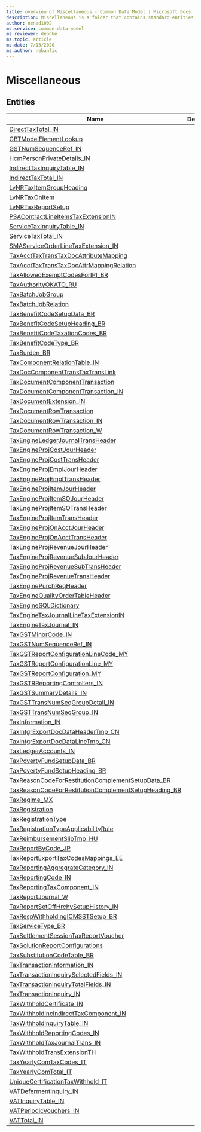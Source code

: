 ```yaml
---
title: overview of Miscellaneous - Common Data Model | Microsoft Docs
description: Miscellaneous is a folder that contains standard entities related to the Common Data Model.
author: nenad1002
ms.service: common-data-model
ms.reviewer: deonhe
ms.topic: article
ms.date: 7/13/2020
ms.author: nebanfic
---
```


# Miscellaneous


## Entities

|Name|Description|
|---|---|
|[DirectTaxTotal_IN](DirectTaxTotal_IN.md)||
|[GBTModelElementLookup](GBTModelElementLookup.md)||
|[GSTNumSequenceRef_IN](GSTNumSequenceRef_IN.md)||
|[HcmPersonPrivateDetails_IN](HcmPersonPrivateDetails_IN.md)||
|[IndirectTaxInquiryTable_IN](IndirectTaxInquiryTable_IN.md)||
|[IndirectTaxTotal_IN](IndirectTaxTotal_IN.md)||
|[LvNRTaxItemGroupHeading](LvNRTaxItemGroupHeading.md)||
|[LvNRTaxOnItem](LvNRTaxOnItem.md)||
|[LvNRTaxReportSetup](LvNRTaxReportSetup.md)||
|[PSAContractLineItemsTaxExtensionIN](PSAContractLineItemsTaxExtensionIN.md)||
|[ServiceTaxInquiryTable_IN](ServiceTaxInquiryTable_IN.md)||
|[ServiceTaxTotal_IN](ServiceTaxTotal_IN.md)||
|[SMAServiceOrderLineTaxExtension_IN](SMAServiceOrderLineTaxExtension_IN.md)||
|[TaxAcctTaxTransTaxDocAttributeMapping](TaxAcctTaxTransTaxDocAttributeMapping.md)||
|[TaxAcctTaxTransTaxDocAttrMappingRelation](TaxAcctTaxTransTaxDocAttrMappingRelation.md)||
|[TaxAllowedExemptCodesForIPI_BR](TaxAllowedExemptCodesForIPI_BR.md)||
|[TaxAuthorityOKATO_RU](TaxAuthorityOKATO_RU.md)||
|[TaxBatchJobGroup](TaxBatchJobGroup.md)||
|[TaxBatchJobRelation](TaxBatchJobRelation.md)||
|[TaxBenefitCodeSetupData_BR](TaxBenefitCodeSetupData_BR.md)||
|[TaxBenefitCodeSetupHeading_BR](TaxBenefitCodeSetupHeading_BR.md)||
|[TaxBenefitCodeTaxationCodes_BR](TaxBenefitCodeTaxationCodes_BR.md)||
|[TaxBenefitCodeType_BR](TaxBenefitCodeType_BR.md)||
|[TaxBurden_BR](TaxBurden_BR.md)||
|[TaxComponentRelationTable_IN](TaxComponentRelationTable_IN.md)||
|[TaxDocComponentTransTaxTransLink](TaxDocComponentTransTaxTransLink.md)||
|[TaxDocumentComponentTransaction](TaxDocumentComponentTransaction.md)||
|[TaxDocumentComponentTransaction_IN](TaxDocumentComponentTransaction_IN.md)||
|[TaxDocumentExtension_IN](TaxDocumentExtension_IN.md)||
|[TaxDocumentRowTransaction](TaxDocumentRowTransaction.md)||
|[TaxDocumentRowTransaction_IN](TaxDocumentRowTransaction_IN.md)||
|[TaxDocumentRowTransaction_W](TaxDocumentRowTransaction_W.md)||
|[TaxEngineLedgerJournalTransHeader](TaxEngineLedgerJournalTransHeader.md)||
|[TaxEngineProjCostJourHeader](TaxEngineProjCostJourHeader.md)||
|[TaxEngineProjCostTransHeader](TaxEngineProjCostTransHeader.md)||
|[TaxEngineProjEmplJourHeader](TaxEngineProjEmplJourHeader.md)||
|[TaxEngineProjEmplTransHeader](TaxEngineProjEmplTransHeader.md)||
|[TaxEngineProjItemJourHeader](TaxEngineProjItemJourHeader.md)||
|[TaxEngineProjItemSOJourHeader](TaxEngineProjItemSOJourHeader.md)||
|[TaxEngineProjItemSOTransHeader](TaxEngineProjItemSOTransHeader.md)||
|[TaxEngineProjItemTransHeader](TaxEngineProjItemTransHeader.md)||
|[TaxEngineProjOnAcctJourHeader](TaxEngineProjOnAcctJourHeader.md)||
|[TaxEngineProjOnAcctTransHeader](TaxEngineProjOnAcctTransHeader.md)||
|[TaxEngineProjRevenueJourHeader](TaxEngineProjRevenueJourHeader.md)||
|[TaxEngineProjRevenueSubJourHeader](TaxEngineProjRevenueSubJourHeader.md)||
|[TaxEngineProjRevenueSubTransHeader](TaxEngineProjRevenueSubTransHeader.md)||
|[TaxEngineProjRevenueTransHeader](TaxEngineProjRevenueTransHeader.md)||
|[TaxEnginePurchReqHeader](TaxEnginePurchReqHeader.md)||
|[TaxEngineQualityOrderTableHeader](TaxEngineQualityOrderTableHeader.md)||
|[TaxEngineSQLDictionary](TaxEngineSQLDictionary.md)||
|[TaxEngineTaxJournalLineTaxExtensionIN](TaxEngineTaxJournalLineTaxExtensionIN.md)||
|[TaxEngineTaxJournal_IN](TaxEngineTaxJournal_IN.md)||
|[TaxGSTMinorCode_IN](TaxGSTMinorCode_IN.md)||
|[TaxGSTNumSequenceRef_IN](TaxGSTNumSequenceRef_IN.md)||
|[TaxGSTReportConfigurationLineCode_MY](TaxGSTReportConfigurationLineCode_MY.md)||
|[TaxGSTReportConfigurationLine_MY](TaxGSTReportConfigurationLine_MY.md)||
|[TaxGSTReportConfiguration_MY](TaxGSTReportConfiguration_MY.md)||
|[TaxGSTRReportingControllers_IN](TaxGSTRReportingControllers_IN.md)||
|[TaxGSTSummaryDetails_IN](TaxGSTSummaryDetails_IN.md)||
|[TaxGSTTransNumSeqGroupDetail_IN](TaxGSTTransNumSeqGroupDetail_IN.md)||
|[TaxGSTTransNumSeqGroup_IN](TaxGSTTransNumSeqGroup_IN.md)||
|[TaxInformation_IN](TaxInformation_IN.md)||
|[TaxIntgrExportDocDataHeaderTmp_CN](TaxIntgrExportDocDataHeaderTmp_CN.md)||
|[TaxIntgrExportDocDataLineTmp_CN](TaxIntgrExportDocDataLineTmp_CN.md)||
|[TaxLedgerAccounts_IN](TaxLedgerAccounts_IN.md)||
|[TaxPovertyFundSetupData_BR](TaxPovertyFundSetupData_BR.md)||
|[TaxPovertyFundSetupHeading_BR](TaxPovertyFundSetupHeading_BR.md)||
|[TaxReasonCodeForRestitutionComplementSetupData_BR](TaxReasonCodeForRestitutionComplementSetupData_BR.md)||
|[TaxReasonCodeForRestitutionComplementSetupHeading_BR](TaxReasonCodeForRestitutionComplementSetupHeading_BR.md)||
|[TaxRegime_MX](TaxRegime_MX.md)||
|[TaxRegistration](TaxRegistration.md)||
|[TaxRegistrationType](TaxRegistrationType.md)||
|[TaxRegistrationTypeApplicabilityRule](TaxRegistrationTypeApplicabilityRule.md)||
|[TaxReimbursementSlipTmp_HU](TaxReimbursementSlipTmp_HU.md)||
|[TaxReportByCode_JP](TaxReportByCode_JP.md)||
|[TaxReportExportTaxCodesMappings_EE](TaxReportExportTaxCodesMappings_EE.md)||
|[TaxReportingAggregrateCategory_IN](TaxReportingAggregrateCategory_IN.md)||
|[TaxReportingCode_IN](TaxReportingCode_IN.md)||
|[TaxReportingTaxComponent_IN](TaxReportingTaxComponent_IN.md)||
|[TaxReportJournal_W](TaxReportJournal_W.md)||
|[TaxReportSetOffHrchySetupHistory_IN](TaxReportSetOffHrchySetupHistory_IN.md)||
|[TaxRespWithholdingICMSSTSetup_BR](TaxRespWithholdingICMSSTSetup_BR.md)||
|[TaxServiceType_BR](TaxServiceType_BR.md)||
|[TaxSettlementSessionTaxReportVoucher](TaxSettlementSessionTaxReportVoucher.md)||
|[TaxSolutionReportConfigurations](TaxSolutionReportConfigurations.md)||
|[TaxSubstitutionCodeTable_BR](TaxSubstitutionCodeTable_BR.md)||
|[TaxTransactionInformation_IN](TaxTransactionInformation_IN.md)||
|[TaxTransactionInquirySelectedFields_IN](TaxTransactionInquirySelectedFields_IN.md)||
|[TaxTransactionInquiryTotalFields_IN](TaxTransactionInquiryTotalFields_IN.md)||
|[TaxTransactionInquiry_IN](TaxTransactionInquiry_IN.md)||
|[TaxWithholdCertificate_IN](TaxWithholdCertificate_IN.md)||
|[TaxWithholdIncIndirectTaxComponent_IN](TaxWithholdIncIndirectTaxComponent_IN.md)||
|[TaxWithholdInquiryTable_IN](TaxWithholdInquiryTable_IN.md)||
|[TaxWithholdReportingCodes_IN](TaxWithholdReportingCodes_IN.md)||
|[TaxWithholdTaxJournalTrans_IN](TaxWithholdTaxJournalTrans_IN.md)||
|[TaxWithholdTransExtensionTH](TaxWithholdTransExtensionTH.md)||
|[TaxYearlyComTaxCodes_IT](TaxYearlyComTaxCodes_IT.md)||
|[TaxYearlyComTotal_IT](TaxYearlyComTotal_IT.md)||
|[UniqueCertificationTaxWithhold_IT](UniqueCertificationTaxWithhold_IT.md)||
|[VATDefermentInquiry_IN](VATDefermentInquiry_IN.md)||
|[VATInquiryTable_IN](VATInquiryTable_IN.md)||
|[VATPeriodicVouchers_IN](VATPeriodicVouchers_IN.md)||
|[VATTotal_IN](VATTotal_IN.md)||
